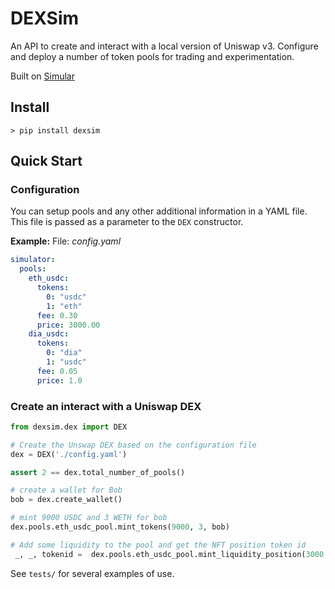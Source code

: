 # DEXSim

An API to create and interact with a local version of Uniswap v3. Configure and deploy a number of token pools for trading and experimentation.

Built on [Simular](https://simular.readthedocs.io/en/latest/)


## Install
```console
> pip install dexsim
```

## Quick Start

### Configuration
You can setup pools and any other additional information in a YAML file. This file is passed as a parameter to the `DEX` constructor.

**Example:**
File: *config.yaml*
```yaml
simulator:
  pools:
    eth_usdc:
      tokens:
        0: "usdc"
        1: "eth"
      fee: 0.30
      price: 3000.00
    dia_usdc:
      tokens:
        0: "dia"
        1: "usdc"
      fee: 0.05
      price: 1.0
```

### Create an interact with a Uniswap DEX

```python
from dexsim.dex import DEX

# Create the Unswap DEX based on the configuration file
dex = DEX('./config.yaml')

assert 2 == dex.total_number_of_pools()

# create a wallet for Bob
bob = dex.create_wallet()

# mint 9000 USDC and 3 WETH for bob
dex.pools.eth_usdc_pool.mint_tokens(9000, 3, bob)

# Add some liquidity to the pool and get the NFT position token id
 _, _, tokenid =  dex.pools.eth_usdc_pool.mint_liquidity_position(3000, 1, 2900, 3100, bob)

```

See `tests/` for several examples of use.

